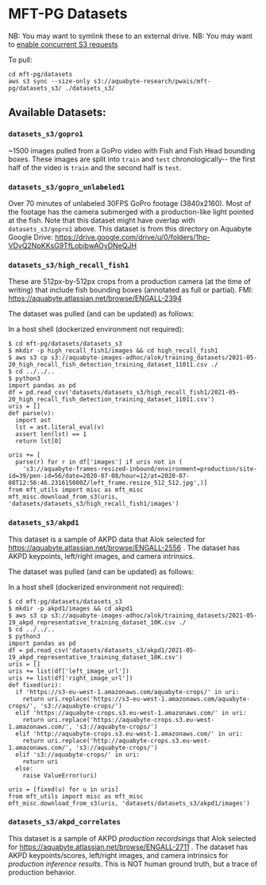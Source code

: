 # MFT-PG Datasets

NB: You may want to symlink these to an external drive.
NB: You may want to [enable concurrent S3 requests](https://docs.aws.amazon.com/cli/latest/topic/s3-config.html)

To pull:
```
cd mft-pg/datasets
aws s3 sync --size-only s3://aquabyte-research/pwais/mft-pg/datasets_s3/ ./datasets_s3/
```

## Available Datasets:

### `datasets_s3/gopro1`

~1500 images pulled from a GoPro video with Fish and Fish Head
bounding boxes.  These images are split into `train` and `test`
chronologically-- the first half of the video is `train` and 
the second half is `test`.


### `datasets_s3/gopro_unlabeled1`

Over 70 minutes of unlabeled 30FPS GoPro footage (3840x2160).  Most of the
footage has the camera submerged with a production-like light pointed at the
fish.  Note that this dataset might have overlap with `datasets_s3/gopro1`
above. This dataset is from this directory on Aquabyte Google Drive:
https://drive.google.com/drive/u/0/folders/1hp-VDyQ2NpKKsG9TfLobjbwAOyDNeQJH


### `datasets_s3/high_recall_fish1`

These are 512px-by-512px crops from a production camera (at the time of
writing) that include fish bounding boxes (annotated as full or partial).
FMI: https://aquabyte.atlassian.net/browse/ENGALL-2394 

The dataset was pulled (and can be updated) as follows:

In a host shell (dockerized environment not required):
```
$ cd mft-pg/datasets/datasets_s3
$ mkdir -p high_recall_fish1/images && cd high_recall_fish1
$ aws s3 cp s3://aquabyte-images-adhoc/alok/training_datasets/2021-05-20_high_recall_fish_detection_training_dataset_11011.csv ./
$ cd ../../..
$ python3
import pandas as pd
df = pd.read_csv('datasets/datasets_s3/high_recall_fish1/2021-05-20_high_recall_fish_detection_training_dataset_11011.csv')
uris = []
def parse(v):
  import ast
  lst = ast.literal_eval(v)
  assert len(lst) == 1
  return lst[0]

uris += [
  parse(r) for r in df['images'] if uris not in (
    's3://aquabyte-frames-resized-inbound/environment=production/site-id=39/pen-id=56/date=2020-07-08/hour=12/at=2020-07-08T12:56:46.231615000Z/left_frame.resize_512_512.jpg',)]
from mft_utils import misc as mft_misc
mft_misc.download_from_s3(uris, 'datasets/datasets_s3/high_recall_fish1/images')

```


### `datasets_s3/akpd1`

This dataset is a sample of AKPD data that Alok selected for 
https://aquabyte.atlassian.net/browse/ENGALL-2556 .  The dataset
has AKPD keypoints, left/right images, and camera intrinsics.


The dataset was pulled (and can be updated) as follows:

In a host shell (dockerized environment not required):
```
$ cd mft-pg/datasets/datasets_s3
$ mkdir -p akpd1/images && cd akpd1
$ aws s3 cp s3://aquabyte-images-adhoc/alok/training_datasets/2021-05-19_akpd_representative_training_dataset_10K.csv ./
$ cd ../../..
$ python3
import pandas as pd
df = pd.read_csv('datasets/datasets_s3/akpd1/2021-05-19_akpd_representative_training_dataset_10K.csv')
uris = []
uris += list(df['left_image_url'])
uris += list(df['right_image_url'])
def fixed(uri):
  if 'https://s3-eu-west-1.amazonaws.com/aquabyte-crops/' in uri:
    return uri.replace('https://s3-eu-west-1.amazonaws.com/aquabyte-crops/', 's3://aquabyte-crops/')
  elif 'https://aquabyte-crops.s3.eu-west-1.amazonaws.com/' in uri:
    return uri.replace('https://aquabyte-crops.s3.eu-west-1.amazonaws.com/', 's3://aquabyte-crops/')
  elif 'http://aquabyte-crops.s3.eu-west-1.amazonaws.com/' in uri:
    return uri.replace('http://aquabyte-crops.s3.eu-west-1.amazonaws.com/', 's3://aquabyte-crops/')
  elif 's3://aquabyte-crops/' in uri:
    return uri
  else:
    raise ValueError(uri)

uris = [fixed(u) for u in uris]
from mft_utils import misc as mft_misc
mft_misc.download_from_s3(uris, 'datasets/datasets_s3/akpd1/images')

```

### `datasets_s3/akpd_correlates`

This dataset is a sample of AKPD *production recordsings* that Alok selected
for https://aquabyte.atlassian.net/browse/ENGALL-2711 .  The dataset
has AKPD keypoints/scores, left/right images, and camera intrinsics for
*production inference results*.  This is NOT human ground truth, but a trace
of production behavior.

